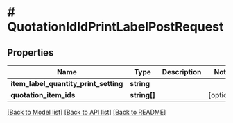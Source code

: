# # QuotationIdIdPrintLabelPostRequest

## Properties

Name | Type | Description | Notes
------------ | ------------- | ------------- | -------------
**item_label_quantity_print_setting** | **string** |  |
**quotation_item_ids** | **string[]** |  | [optional]

[[Back to Model list]](../../README.md#models) [[Back to API list]](../../README.md#endpoints) [[Back to README]](../../README.md)
